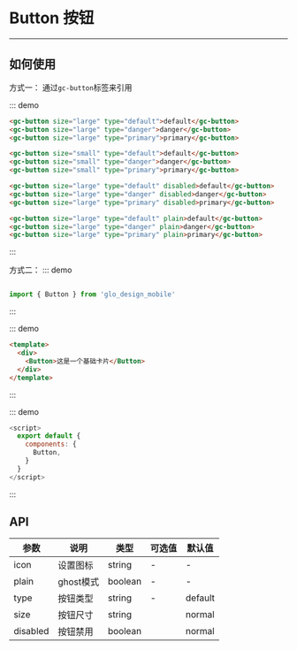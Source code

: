 # Button 按钮
<!-- {.md} -->

---
<!-- {.md} -->

## 如何使用
<!-- {.md} -->

方式一：<!-- {.md} -->
通过<!-- {.md} -->`gc-button`标签来引用

::: demo

```html
<gc-button size="large" type="default">default</gc-button>
<gc-button size="large" type="danger">danger</gc-button>
<gc-button size="large" type="primary">primary</gc-button>

<gc-button size="small" type="default">default</gc-button>
<gc-button size="small" type="danger">danger</gc-button>
<gc-button size="small" type="primary">primary</gc-button>

<gc-button size="large" type="default" disabled>default</gc-button>
<gc-button size="large" type="danger" disabled>danger</gc-button>
<gc-button size="large" type="primary" disabled>primary</gc-button>

<gc-button size="large" type="default" plain>default</gc-button>
<gc-button size="large" type="danger" plain>danger</gc-button>
<gc-button size="large" type="primary" plain>primary</gc-button>
```

:::

方式二：<!-- {.md} -->
::: demo
```js

import { Button } from 'glo_design_mobile'

```
:::
<!-- {.md} -->
::: demo
```html
<template>
  <div>
    <Button>这是一个基础卡片</Button>
  </div>
</template>
```
:::
<!-- {.md} -->
::: demo
```js
<script>
  export default {
    components: {
      Button,
    }
  }
</script>
```
:::
<!-- {.md} -->

## API
<!-- {.md} -->
| 参数      | 说明    | 类型      | 可选值       | 默认值   |
|---------- |-------- |---------- |-------------  |-------- |
| icon     | 设置图标  | string  | -          |    -     |
| plain    | ghost模式  | boolean  | -           |    -    |
| type    | 按钮类型  | string  | -           | default |
| size    | 按钮尺寸 | string  |          | normal |
| disabled | 按钮禁用 | boolean  |          | normal |
